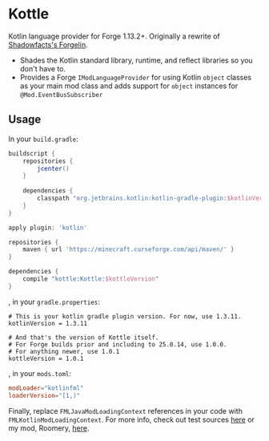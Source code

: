 # Kottle
Kotlin language provider for Forge 1.13.2+. Originally a rewrite of [Shadowfacts's Forgelin](https://github.com/shadowfacts/Forgelin).

- Shades the Kotlin standard library, runtime, and reflect libraries so you don't have to.
- Provides a Forge `IModLanguageProvider` for using Kotlin `object` classes as your main mod class and adds support for
`object` instances for `@Mod.EventBusSubscriber`

## Usage
In your `build.gradle`:
```groovy
buildscript {
    repositories {
        jcenter()
    }
    
    dependencies {
        classpath "org.jetbrains.kotlin:kotlin-gradle-plugin:$kotlinVersion"
    }
}

apply plugin: 'kotlin'

repositories {
	maven { url 'https://minecraft.curseforge.com/api/maven/' }
}

dependencies {
	compile "kottle:Kottle:$kottleVersion"
}
```
, in your `gradle.properties`:
```
# This is your kotlin gradle plugin version. For now, use 1.3.11.
kotlinVersion = 1.3.11

# And that's the version of Kottle itself. 
# For Forge builds prior and including to 25.0.14, use 1.0.0.
# For anything newer, use 1.0.1
kottleVersion = 1.0.1
```
, in your `mods.toml`:
```toml
modLoader="kotlinfml"
loaderVersion="[1,)"
```

Finally, replace `FMLJavaModLoadingContext` references in your code with `FMLKotlinModLoadingContext`. For more info, check
out test sources [here](https://github.com/autaut03/kottle/tree/master/src/test/kotlin/net/alexwells/kottle) or my mod,
Roomery, [here](https://github.com/autaut03/roomery).
